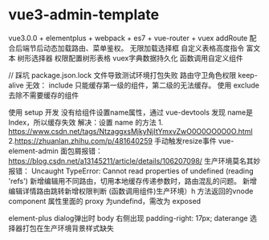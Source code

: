 # vue3-admin-template
vue3.0.0 + elementplus + webpack + es7 + vue-router + vuex
addRoute 配合后端节后动态加载路由、菜单鉴权。
无限加载选择框
自定义表格高度指令
富文本
树形选择器
权限配置树形表格
vuex字典数据持久化
函数调用自定义组件

// 踩坑
package.json.lock 文件导致测试环境打包失败
路由守卫角色权限
keep-alive 无效：
include 只能缓存第一级的组件，第二级的无法缓存。
使用 exclude 去除不需要缓存的组件

使用 setup 开发 没有给组件设置name属性，通过 vue-devtools 发现 name是 Index，所以缓存失效
解决：设置 name 的方法 1. https://www.csdn.net/tags/NtzaggxsMjkyNjItYmxvZwO0O0OO0O0O.html 2.https://zhuanlan.zhihu.com/p/481640259 
手动触发resize事件
vue-element-admin 面包屑报错：https://blog.csdn.net/a13145211/article/details/106207098/
生产环境莫名其妙报错： Uncaught TypeError: Cannot read properties of undefined (reading 'refs')
新增编辑用不同路由，切用本地缓存传递参数时，路由混乱的问题。
新增编辑详情路由跳转新增权限判断
(函数调用组件)生产环境）h 方法返回的vnode component 属性里面的 proxy 为undefind，需改为 exposed

element-plus
dialog弹出时 body 右侧出现 padding-right: 17px;
daterange 选择器打包在生产环境背景样式缺失
